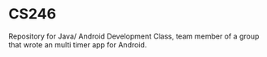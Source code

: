 # CS246

Repository for Java/ Android Development Class, team member of a group that wrote an multi timer app for Android.
